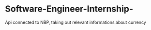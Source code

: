 # Software-Engineer-Internship-
Api connected to NBP, taking out relevant informations about currency
